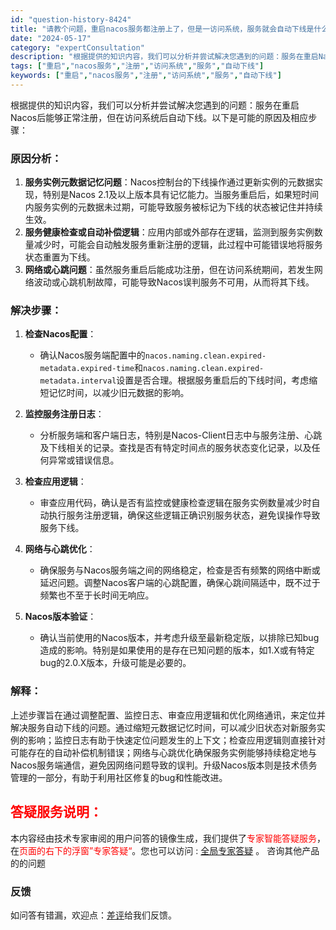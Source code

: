 ```yaml
---
id: "question-history-8424"
title: "请教个问题，重启nacos服务都注册上了，但是一访问系统，服务就会自动下线是什么问题呀 nacos-opensource"
date: "2024-05-17"
category: "expertConsultation"
description: "根据提供的知识内容，我们可以分析并尝试解决您遇到的问题：服务在重启Nacos后能够正常注册，但在访问系统后自动下线。以下是可能的原因及相应步骤：### 原因分析：1. **服务实例元数据记忆问题**：Nacos控制台的下线操作通过更新实例的元数据实现，特别是Nacos 2.1及以上版本具有记忆能力。"
tags: ["重启","nacos服务","注册","访问系统","服务","自动下线"]
keywords: ["重启","nacos服务","注册","访问系统","服务","自动下线"]
---
```


根据提供的知识内容，我们可以分析并尝试解决您遇到的问题：服务在重启Nacos后能够正常注册，但在访问系统后自动下线。以下是可能的原因及相应步骤：

### 原因分析：
1. **服务实例元数据记忆问题**：Nacos控制台的下线操作通过更新实例的元数据实现，特别是Nacos 2.1及以上版本具有记忆能力。当服务重启后，如果短时间内服务实例的元数据未过期，可能导致服务被标记为下线的状态被记住并持续生效。
2. **服务健康检查或自动补偿逻辑**：应用内部或外部存在逻辑，监测到服务实例数量减少时，可能会自动触发服务重新注册的逻辑，此过程中可能错误地将服务状态重置为下线。
3. **网络或心跳问题**：虽然服务重启后能成功注册，但在访问系统期间，若发生网络波动或心跳机制故障，可能导致Nacos误判服务不可用，从而将其下线。

### 解决步骤：
1. **检查Nacos配置**：
    - 确认Nacos服务端配置中的`nacos.naming.clean.expired-metadata.expired-time`和`nacos.naming.clean.expired-metadata.interval`设置是否合理。根据服务重启后的下线时间，考虑缩短记忆时间，以减少旧元数据的影响。
   
2. **监控服务注册日志**：
    - 分析服务端和客户端日志，特别是Nacos-Client日志中与服务注册、心跳及下线相关的记录。查找是否有特定时间点的服务状态变化记录，以及任何异常或错误信息。
   
3. **检查应用逻辑**：
    - 审查应用代码，确认是否有监控或健康检查逻辑在服务实例数量减少时自动执行服务注册逻辑，确保这些逻辑正确识别服务状态，避免误操作导致服务下线。
    
4. **网络与心跳优化**：
    - 确保服务与Nacos服务端之间的网络稳定，检查是否有频繁的网络中断或延迟问题。调整Nacos客户端的心跳配置，确保心跳间隔适中，既不过于频繁也不至于长时间无响应。

5. **Nacos版本验证**：
    - 确认当前使用的Nacos版本，并考虑升级至最新稳定版，以排除已知bug造成的影响。特别是如果使用的是存在已知问题的版本，如1.X或有特定bug的2.0.X版本，升级可能是必要的。

### 解释：
上述步骤旨在通过调整配置、监控日志、审查应用逻辑和优化网络通讯，来定位并解决服务自动下线的问题。通过缩短元数据记忆时间，可以减少旧状态对新服务实例的影响；监控日志有助于快速定位问题发生的上下文；检查应用逻辑则直接针对可能存在的自动补偿机制错误；网络与心跳优化确保服务实例能够持续稳定地与Nacos服务端通信，避免因网络问题导致的误判。升级Nacos版本则是技术债务管理的一部分，有助于利用社区修复的bug和性能改进。
## <font color="#FF0000">答疑服务说明：</font> 

本内容经由技术专家审阅的用户问答的镜像生成，我们提供了<font color="#FF0000">专家智能答疑服务</font>，在<font color="#FF0000">页面的右下的浮窗”专家答疑“</font>。您也可以访问 : [全局专家答疑](https://opensource.alibaba.com/chatBot) 。 咨询其他产品的的问题

### 反馈
如问答有错漏，欢迎点：[差评](https://ai.nacos.io/user/feedbackByEnhancerGradePOJOID?enhancerGradePOJOId=13645)给我们反馈。

